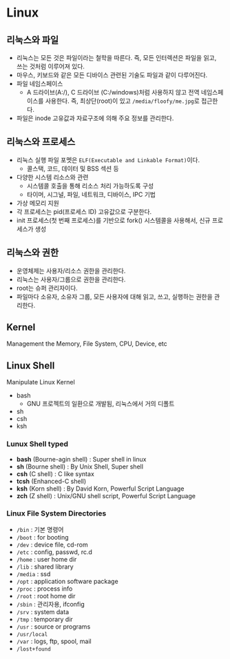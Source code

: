 # Linux

## 리눅스와 파일

- 리눅스는 모든 것은 파일이라는 철학을 따른다. 즉, 모든 인터렉션은 파일을 읽고, 쓰는 것처럼 이루어져 있다.
- 마우스, 키보드와 같은 모든 디바이스 관련된 기술도 파일과 같이 다루어진다.
- 파일 네임스페이스
  - A 드라이브(A:/), C 드라이브 (C:/windows)처럼 사용하지 않고 전역 네임스페이스를 사용한다. 즉, 최상단(root)이 있고 `/media/floofy/me.jpg`로 접근한다.
- 파일은 inode 고유값과 자료구조에 의해 주요 정보를 관리한다.

## 리눅스와 프로세스

- 리눅스 실행 파일 포멧은 `ELF(Executable and Linkable Format)`이다.
  - 콜스택, 코드, 데이터 및 BSS 섹션 등
- 다양한 시스템 리소스와 관련
  - 시스템콜 호출을 통해 리소스 처리 가능하도록 구성
  - 타이머, 시그널, 파일, 네트워크, 디바이스, IPC 기법
- 가상 메모리 지원
- 각 프로세스는 pid(프로세스 ID) 고유값으로 구분한다.
- init 프로세스(첫 번째 프로세스)를 기반으로 fork() 시스템콜을 사용해서, 신규 프로세스가 생성

## 리눅스와 권한

- 운영체제는 사용자/리소스 권한을 관리한다.
- 리눅스는 사용자/그룹으로 권한을 관리한다.
- root는 슈퍼 관리자이다.
- 파일마다 소유자, 소유자 그룹, 모든 사용자에 대해 읽고, 쓰고, 실행하는 권한을 관리한다.

## Kernel

Management the Memory, File System, CPU, Device, etc

## Linux Shell

Manipulate Linux Kernel

- bash
  - GNU 프로젝트의 일환으로 개발됨, 리눅스에서 거의 디폴트
- sh
- csh
- ksh

### Lunux Shell typed

- **bash** (Bourne-agin shell) : Super shell in linux
- **sh** (Bourne shell) : By Unix Shell, Super shell
- **csh** (C shell) : C like syntax
- **tcsh** (Enhanced-C shell)
- **ksh** (Korn shell) : By David Korn, Powerful Script Language
- **zch** (Z shell) : Unix/GNU shell script, Powerful Script Language

### Linux File System Directories

- `/bin` : 기본 명령어
- `/boot` : for booting
- `/dev` : device file, cd-rom
- `/etc` : config, passwd, rc.d
- `/home` : user home dir
- `/lib` : shared library
- `/media` : ssd
- `/opt` : application software package
- `/proc` : process info
- `/root` : root home dir
- `/sbin` : 관리자용, ifconfig
- `/srv` : system data
- `/tmp` : temporary dir
- `/usr` : source or programs
- `/usr/local`
- `/var` : logs, ftp, spool, mail
- `/lost+found`
